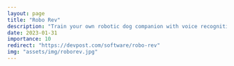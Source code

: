 ```yaml
---
layout: page
title: "Robo Rev"
description: "Train your own robotic dog companion with voice recognition and object detection abilities."
date: 2023-01-31
importance: 10
redirect: "https://devpost.com/software/robo-rev"
img: "assets/img/roborev.jpg"
---
```

